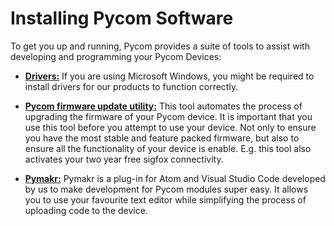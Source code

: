 # Installing Pycom Software

To get you up and running, Pycom provides a suite of tools to assist with
developing and programming your Pycom Devices:

- [**Drivers:**](installation/drivers.md) If you are using Microsoft Windows,
you might be required to install drivers for our products to function correctly.

- [**Pycom firmware update utility:**](installation/firmwaretool.md) This tool
automates the process of upgrading the firmware of your Pycom device. It is
important that you use this tool before you attempt to use your device. Not only
to ensure you have the most stable and feature packed firmware, but also to
ensure all the functionality of your device is enable. E.g. this tool also
activates your two year free sigfox connectivity.

- [**Pymakr:**](../pymakr/README.md) Pymakr is a plug-in for Atom and Visual
Studio Code developed by us to make development for Pycom modules super easy.
It allows you to use your favourite text editor while simplifying the process
of uploading code to the device.
